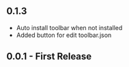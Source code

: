 ## 0.1.3
- Auto install toolbar when not installed
- Added button for edit toolbar.json

## 0.0.1 - First Release
